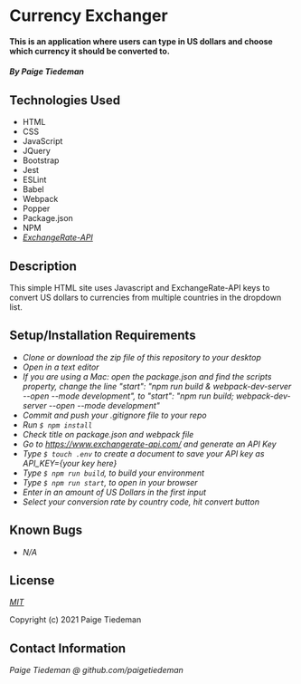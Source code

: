 # Currency Exchanger

#### This is an application where users can type in US dollars and choose which currency it should be converted to.

#### _By Paige Tiedeman_

## Technologies Used

* HTML
* CSS
* JavaScript
* JQuery
* Bootstrap
* Jest
* ESLint
* Babel
* Webpack
* Popper
* Package.json
* NPM
* _[ExchangeRate-API](https://www.exchangerate-api.com/)_


## Description

This simple HTML site uses Javascript and ExchangeRate-API keys to convert US dollars to currencies from multiple countries in the dropdown list.

## Setup/Installation Requirements

* _Clone or download the zip file of this repository to your desktop_
* _Open in a text editor_
* _If you are using a Mac: open the package.json and find the scripts property, change the line "start": "npm run build & webpack-dev-server --open --mode development",
to "start": "npm run build; webpack-dev-server --open --mode development"_
* _Commit and push your .gitignore file to your repo_
* _Run `$ npm install`_
* _Check title on package.json and webpack file_
* _Go to https://www.exchangerate-api.com/ and generate an API Key_
* _Type `$ touch .env` to create a document to save your API key as API_KEY={your key here}_
* _Type `$ npm run build`, to build your environment_
* _Type `$ npm run start`, to open in your browser_
* _Enter in an amount of US Dollars in the first input_
* _Select your conversion rate by country code, hit convert button_

## Known Bugs

* _N/A_

## License

_[MIT](https://opensource.org/licenses/MIT)_  

Copyright (c) 2021 Paige Tiedeman

## Contact Information

_Paige Tiedeman @ github.com/paigetiedeman_
